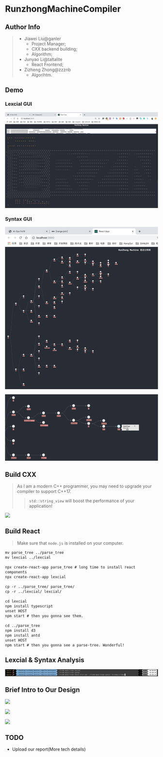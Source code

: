 # RunzhongMachineCompiler

## Author Info

> - Jiawei Liu@ganler
>   - Project Manager;
>   - CXX backend building;
>   - Algorithm;
> - Junyao Li@taltalite
>   - React Frontend;
> - Zizheng Zhong@zzznb
>   - Algorihtm.

## Demo

### Lexcial GUI

![](image/lexviz.png)

### Syntax GUI

![](image/synviz-1.png)

![](image/synviz-2.png)

## Build CXX

> As I am a modern C++ programmer, you may need to upgrade your compiler to support C++17.
>
> > `std::string_view` will boost the performance of your application!

![](image/buildcxx.png)

## Build React

> Make sure that `node.js` is installed on your computer.

```shell
mv parse_tree ../parse_tree
mv lexcial ../lexcial

npx create-react-app parse_tree # long time to install react components
npx create-react-app lexcial

cp -r ../parse_tree/ parse_tree/
cp -r ../lexcial/ lexcial/

cd lexcial
npm install typescript
unset HOST
npm start # then you gonna see them.

cd ../parse_tree
npm install d3
npm install antd
unset HOST
npm start # then you gonna see a parse-tree. Wonderful!
```

## Lexcial & Syntax Analysis

![](image/show.jpg)

## Brief Intro to Our Design

![](https://i.loli.net/2019/10/22/tM4EFS1PVpQDHce.png)

![](https://i.loli.net/2019/10/22/tpF21hsnNQTOR7k.png)

![](https://i.loli.net/2019/10/22/UYFRBH7djCk3rsu.png)



## TODO

- Upload our report(More tech details)